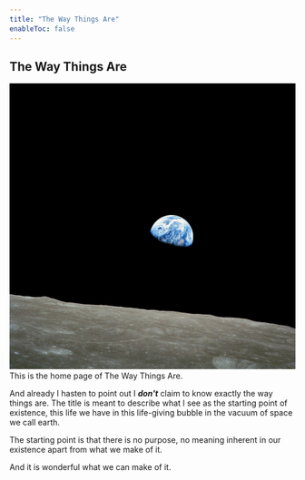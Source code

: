 ```yaml
---
title: "The Way Things Are"
enableToc: false
---
```

## The Way Things Are
 ![Earthrise taken from Apollo 8](notes/images/NASA-Apollo8-Dec24-Earthrise.jpg#right50)
This is the home page of The Way Things Are.

And already I hasten to point out I ***don't*** claim to know exactly the way things are. The title is meant to describe what I see as the starting point of existence, this life we have in this life-giving bubble in the vacuum of space we call earth.

The starting point is that there is no purpose, no meaning inherent in our existence apart from what we make of it.

And it is wonderful what we can make of it.








